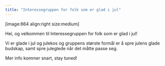 ```yaml
---
title: "Interessegruppen for folk som er glad i jul"
---
```


[image:664 align:right size:medium]

Hei, og velkommen til Interessegruppen for folk som er glad i jul!

Vi er glade i jul og julekos og gruppens største formål er å spre julens glade budskap, samt spre juleglede når det måtte passe seg.

Mer info kommer snart, stay tuned!